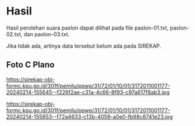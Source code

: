 # Hasil

Hasil perolehan suara paslon dapat dilihat pada file paslon-01.txt, paslon-02.txt, dan paslon-03.txt.

Jika tidak ada, artinya data tersebut belum ada pada SIREKAP.

## Foto C Plano

https://sirekap-obj-formc.kpu.go.id/301f/pemilu/ppwp/31/72/01/10/01/3172011001177-20240214-155645--f226f2ae-c31a-4c66-8f93-c97a617f8ab3.jpg

https://sirekap-obj-formc.kpu.go.id/301f/pemilu/ppwp/31/72/01/10/01/3172011001177-20240214-155853--f72a4633-c13b-4059-a0e0-fb98c8741e23.jpg
